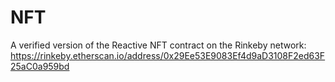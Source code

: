 # NFT

A verified version of the Reactive NFT contract on the Rinkeby network:
https://rinkeby.etherscan.io/address/0x29Ee53E9083Ef4d9aD3108F2ed63F25aC0a959bd
